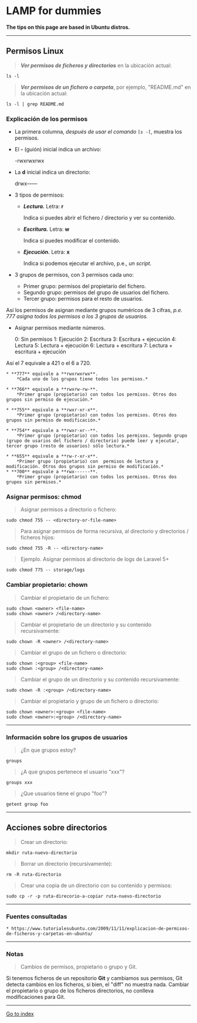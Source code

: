 # LAMP for dummies

**The tips on this page are based in Ubuntu distros.**

***

## Permisos Linux

> ***Ver permisos de ficheros y directorios*** en la ubicación actual:

    ls -l

> ***Ver permisos de un fichero o carpeta***, por ejemplo, "README.md" en la ubicación actual:

    ls -l | grep README.md

### Explicación de los permisos

* La primera columna, *después de usar el comando `ls -l`*, muestra los permisos.


* El **-** (guión) inicial indica un archivo:

    -rwxrwxrwx

* La **d** inicial indica un directorio:

    drwx——


* 3 tipos de permisos:

    * ***Lectura.*** Letra: **r**

        Indica si puedes abrir el fichero / directorio y ver su contenido.

    * ***Escritura.*** Letra: **w**

        Indica si puedes modificar el contenido.

    * ***Ejecución.*** Letra: **x**

        Indica si podemos ejecutar el archivo, p.e., *un script*.


* 3 grupos de permisos, con 3 permisos cada uno:

    * Primer grupo: permisos del propietario del fichero.
    * Segundo grupo: permisos del grupo de usuarios del fichero.
    * Tercer grupo: permisos para el resto de usuarios.

Así los permisos de asignan mediante grupos numéricos de 3 cifras,
*p.e. 777 asigna todos los permisos a los 3 grupos de usuarios.*

* Asignar permisos mediante números.

    0: Sin permisos
    1: Ejecución
    2: Escritura
    3: Escritura + ejecución
    4: Lectura
    5: Lectura + ejecución
    6: Lectura + escritura
    7: Lectura + escritura + ejecución

Así el 7 equivale a 421 o el 6 a 720.

    * **777** equivale a **rwxrwxrwx**.
        *Cada uno de los grupos tiene todos los permisos.*

    * **766** equivale a **rwxrw-rw-**.
        *Primer grupo (propietario) con todos los permisos. Otros dos grupos sin permiso de ejecución.*

    * **755** equivale a **rwxr-xr-x**.
        *Primer grupo (propietario) con todos los permisos. Otros dos grupos sin permiso de modificación.*

    * **754** equivale a **rwxr-xr--**.
        *Primer grupo (propietario) con todos los permisos. Segundo grupo (grupo de usarios del fichero / directorio) puede leer y ejecutar, tercer grupo (resto de usuarios) sólo lectura.*

    * **655** equivale a **rw-r-xr-x**.
        *Primer grupo (propietario) con  permisos de lectura y modificación. Otros dos grupos sin permiso de modificación.*
    * **700** equivale a **rwx------**.
        *Primer grupo (propietario) con todos los permisos. Otros dos grupos sin permisos.*

### Asignar permisos: chmod

> Asignar permisos a directorio o fichero:

    sudo chmod 755 -- <directory-or-file-name>


> Para asignar permisos de forma recursiva, al directorio y directorios / ficheros hijos:

    sudo chmod 755 -R -- <directory-name>


> Ejemplo.
> Asignar permisos al directorio de logs de Laravel 5+

    sudo chmod 775 -- storage/logs

### Cambiar propietario: chown

> Cambiar el propietario de un fichero:

    sudo chown <owner> <file-name>
    sudo chown <owner> /<directory-name>

> Cambiar el propietario de un directorio y su contenido recursivamente:

    sudo chown -R <owner> /<directory-name>

> Cambiar el grupo de un fichero o directorio:

    sudo chown :<group> <file-name>
    sudo chown :<group> /<directory-name>

> Cambiar el grupo de un directorio y su contenido recursivamente:

    sudo chown -R :<group> /<directory-name>

> Cambiar el propietario y grupo de un fichero o directorio:

    sudo chown <owner>:<group> <file-name>
    sudo chown <owner>:<group> /<directory-name>

***

### Información sobre los grupos de usuarios

> ¿En que grupos estoy?

    groups

> ¿A que grupos pertenece el usuario "xxx"?

    groups xxx

> ¿Que usuarios tiene el grupo "foo"?

    getent group foo

***

## Acciones sobre directorios

> Crear un directorio:

    mkdir ruta-nuevo-directorio


> Borrar un directorio (recursivamente):

    rm -R ruta-directorio


> Crear una copia de un directorio con su contenido y permisos:

    sudo cp -r -p ruta-direcorio-a-copiar ruta-nuevo-directorio


***

### Fuentes consultadas

    * https://www.tutorialesubuntu.com/2009/11/11/explicacion-de-permisos-de-ficheros-y-carpetas-en-ubuntu/

***

### Notas

> Cambios de permisos, propietario o grupo y Git.

Si tenemos ficheros de un repositorio **Git** y cambiamos sus permisos,
Git detecta cambios en los ficheros, si bien, el "diff" no muestra nada.
Cambiar el propietario o grupo de los ficheros directorios, no conlleva
modificaciones para Git.

***

[Go to index](../../README.md)
